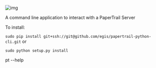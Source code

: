 ![img](https://travis-ci.org/egis/papertrail-python-cli.svg?branch=master)

A command line application to interact with a PaperTrail Server

To install:

`sudo pip install git+ssh://git@github.com/egis/papertrail-python-cli.git`
or

`sudo python setup.py install`


pt --help

